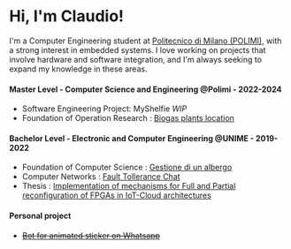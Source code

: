 # Hi, I'm Claudio!

I'm a Computer Engineering student at [Politecnico di Milano (POLIMI)](https://www.polimi.it/en/), with a strong interest in embedded systems. I love working on projects that involve hardware and software integration, and I'm always seeking to expand my knowledge in these areas.


#### Master Level - Computer Science and Engineering @Polimi - 2022-2024

 -  Software Engineering Project:  MyShelfie *WIP*
 -  Foundation of Operation Research : [Biogas plants location](https://github.com/Claxl/BiogasPlantsLocationFOR22-23)

#### Bachelor Level - Electronic and Computer Engineering @UNIME - 2019-2022
-	Foundation of Computer Science : [Gestione di un albergo](https://github.com/Claxl/AlbergoC2020)
-	Computer Networks : [Fault Tollerance Chat](https://github.com/Claxl/FaultTolleranceChat/tree/main)
-	Thesis : [Implementation of mechanisms for Full and Partial reconfiguration of FPGAs in IoT-Cloud architectures](https://github.com/Claxl/TESI-Claudio-Di-Salvo)

#### Personal project
- ~~[Bot for animated sticker on Whatsapp](https://github.com/Claxl/StickerBot)~~ 
